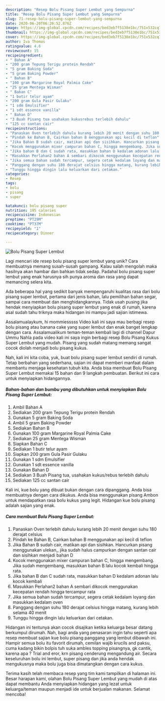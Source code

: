 ```yaml
---
description: "Resep Bolu Pisang Super Lembut yang Sempurna"
title: "Resep Bolu Pisang Super Lembut yang Sempurna"
slug: 71-resep-bolu-pisang-super-lembut-yang-sempurna
date: 2020-06-20T06:20:52.876Z
image: https://img-global.cpcdn.com/recipes/bed3eb7f5138e1bc/751x532cq70/bolu-pisang-super-lembut-foto-resep-utama.jpg
thumbnail: https://img-global.cpcdn.com/recipes/bed3eb7f5138e1bc/751x532cq70/bolu-pisang-super-lembut-foto-resep-utama.jpg
cover: https://img-global.cpcdn.com/recipes/bed3eb7f5138e1bc/751x532cq70/bolu-pisang-super-lembut-foto-resep-utama.jpg
author: Iva Thomas
ratingvalue: 4.6
reviewcount: 15
recipeingredient:
- " Bahan A"
- "200 gram Tepung Terigu protein Rendah"
- "5 gram Baking Soda"
- "5 gram Baking Powder"
- " Bahan B"
- "100 gram Margarine Royal Palmia Cake"
- "25 gram Mentega Wisman"
- " Bahan C"
- "1 butir telur ayam"
- "200 gram Gula Pasir Gulaku"
- "1 sdm Emulsifier"
- "1 sdt essence vanilla"
- " Bahan D"
- "3 Buah Pisang tua usahakan kukusrebus terlebih dahulu"
- "125 cc santan cair"
recipeinstructions:
- "Panaskan Oven terlebih dahulu kurang lebih 20 menit dengan suhu 180 derajat celsius"
- "Pindah ke Bahan B, Cairkan bahan B menggunakan api kecil di teflon"
- "Jika Bahan B sudah cair, matikan api dan sisihkan. Hancurkan pisang menggunakan ulekan,, jika sudah halus campurkan dengan santan cair dan sisihkan menjadi bahan D"
- "Kocok menggunakan mixer campuran bahan C, hingga mengembang. Jika sudah mengembang, masukkan bahan B lalu kocok kembali hingga rata."
- "Jika bahan B dan C sudah rata, masukkan bahan D kedalam adonan lalu kocok kembali"
- "Masukkan Perlahan2 bahan A sembari dikocok menggunakan kecepatan rendah hingga tercampur rata"
- "Jika semua bahan sudah tercampur, segera cetak kedalam loyang dan masukkan kedalam oven"
- "Panggang dengan suhu 180 derajat celsius hingga matang, kurang lebih selama 40 menit"
- "Tunggu hingga dingin lalu keluarkan dari cetakan."
categories:
- Resep
tags:
- bolu
- pisang
- super

katakunci: bolu pisang super 
nutrition: 195 calories
recipecuisine: Indonesian
preptime: "PT29M"
cooktime: "PT37M"
recipeyield: "1"
recipecategory: Dinner

---
```



![Bolu Pisang Super Lembut](https://img-global.cpcdn.com/recipes/bed3eb7f5138e1bc/751x532cq70/bolu-pisang-super-lembut-foto-resep-utama.jpg)

Lagi mencari ide resep bolu pisang super lembut yang unik? Cara membuatnya memang susah-susah gampang. Kalau salah mengolah maka hasilnya akan hambar dan bahkan tidak sedap. Padahal bolu pisang super lembut yang enak harusnya sih punya aroma dan rasa yang dapat memancing selera kita.

Ada beberapa hal yang sedikit banyak mempengaruhi kualitas rasa dari bolu pisang super lembut, pertama dari jenis bahan, lalu pemilihan bahan segar, sampai cara membuat dan menghidangkannya. Tidak usah pusing jika hendak menyiapkan bolu pisang super lembut yang enak di rumah, karena asal sudah tahu triknya maka hidangan ini mampu jadi sajian istimewa.

Assalamualaykum, hi mommiesssss Video kali ini saya mau berbagi resep bolu pisang atau banana cake yang super lembut dan enak banget lengkap dengan cara. Assalamualikum teman-teman kembali lagi di channel Dapur Ummu Nahla pada video kali ini saya ingin berbagi resep Bolu Pisang Kukus Super Lembut yang mudah. Pisang yang sudah matang memang sangat cocok diolah menjadi bolu pisang kukus.


Nah, kali ini kita coba, yuk, buat bolu pisang super lembut sendiri di rumah. Tetap berbahan yang sederhana, sajian ini dapat memberi manfaat dalam membantu menjaga kesehatan tubuh kita. Anda bisa membuat Bolu Pisang Super Lembut memakai 15 bahan dan 9 langkah pembuatan. Berikut ini cara untuk menyiapkan hidangannya.

<!--inarticleads1-->

##### Bahan-bahan dan bumbu yang dibutuhkan untuk menyiapkan Bolu Pisang Super Lembut:

1. Ambil  Bahan A
1. Sediakan 200 gram Tepung Terigu protein Rendah
1. Gunakan 5 gram Baking Soda
1. Ambil 5 gram Baking Powder
1. Sediakan  Bahan B
1. Gunakan 100 gram Margarine Royal Palmia Cake
1. Sediakan 25 gram Mentega Wisman
1. Siapkan  Bahan C
1. Sediakan 1 butir telur ayam
1. Siapkan 200 gram Gula Pasir Gulaku
1. Gunakan 1 sdm Emulsifier
1. Gunakan 1 sdt essence vanilla
1. Gunakan  Bahan D
1. Sediakan 3 Buah Pisang tua, usahakan kukus/rebus terlebih dahulu
1. Sediakan 125 cc santan cair


Kali ini, kue bolu yang dibuat bukan dengan cara dipanggang. Anda bisa membuatnya dengan cara dikukus. Anda bisa menggunakan pisang Ambon untuk mendapatkan rasa bolu kukus yang legit. Hidangan kue bolu pisang adalah sajian yang enak. 

<!--inarticleads2-->

##### Cara membuat Bolu Pisang Super Lembut:

1. Panaskan Oven terlebih dahulu kurang lebih 20 menit dengan suhu 180 derajat celsius
1. Pindah ke Bahan B, Cairkan bahan B menggunakan api kecil di teflon
1. Jika Bahan B sudah cair, matikan api dan sisihkan. Hancurkan pisang menggunakan ulekan,, jika sudah halus campurkan dengan santan cair dan sisihkan menjadi bahan D
1. Kocok menggunakan mixer campuran bahan C, hingga mengembang. Jika sudah mengembang, masukkan bahan B lalu kocok kembali hingga rata.
1. Jika bahan B dan C sudah rata, masukkan bahan D kedalam adonan lalu kocok kembali
1. Masukkan Perlahan2 bahan A sembari dikocok menggunakan kecepatan rendah hingga tercampur rata
1. Jika semua bahan sudah tercampur, segera cetak kedalam loyang dan masukkan kedalam oven
1. Panggang dengan suhu 180 derajat celsius hingga matang, kurang lebih selama 40 menit
1. Tunggu hingga dingin lalu keluarkan dari cetakan.


Hidangan ini tentunya akan cocok disajikan ketika keluarga besar datang berkumpul dirumah. Nah, bagi anda yang penasaran ingin tahu seperti apa resep membuat sajian kue bolu pisang panggang yang lembut dibawah ini. Hampir semua bolu itu favorit dirumah, cemilan wajib krucils and paksu, cuma kadang bikin bolpis tuh suka ambles topping pisangnya, gk cantik, karena apa ? Trial and eror, krn pisang cenderung mengandung air. Secara keseluruhan bolu ini lembut, super pisang dan jika anda hendak mengukusnya maka bolu juga bisa dimatangkan dengan cara kukus. 

Terima kasih telah membaca resep yang tim kami tampilkan di halaman ini. Besar harapan kami, olahan Bolu Pisang Super Lembut yang mudah di atas dapat membantu Anda menyiapkan hidangan yang lezat untuk keluarga/teman maupun menjadi ide untuk berjualan makanan. Selamat mencoba!
